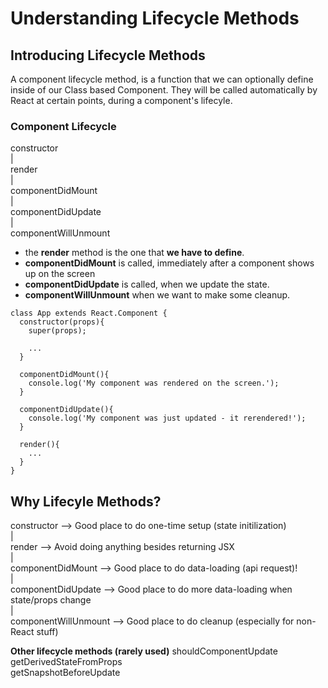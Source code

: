 # Understanding Lifecycle Methods

## Introducing Lifecycle Methods

A component lifecycle method, is a function that we can optionally define inside of our Class based Component. They will be called automatically by React at certain points, during a component's lifecyle.

### Component Lifecycle

constructor  
|  
render  
|  
componentDidMount  
|  
componentDidUpdate  
|  
componentWillUnmount  

* the **render** method is the one that **we have to define**.
* **componentDidMount** is called, immediately after a component shows up on the screen
* **componentDidUpdate** is called, when we update the state.
* **componentWillUnmount** when we want to make some cleanup.

```
class App extends React.Component {
  constructor(props){
    super(props);

    ...
  }

  componentDidMount(){
    console.log('My component was rendered on the screen.');
  }

  componentDidUpdate(){
    console.log('My component was just updated - it rerendered!');
  }

  render(){
    ...
  }
}
```

## Why Lifecyle Methods?

constructor -->  Good place to do one-time setup (state initilization)  
|  
render  --> Avoid doing anything besides returning JSX  
|  
componentDidMount --> Good place to do data-loading (api request)!  
|  
componentDidUpdate  --> Good place to do more data-loading 
                        when state/props change  
|  
componentWillUnmount  --> Good place to do cleanup 
                          (especially for non-React stuff)


**Other lifecycle methods (rarely used)**
shouldComponentUpdate  
getDerivedStateFromProps  
getSnapshotBeforeUpdate  

